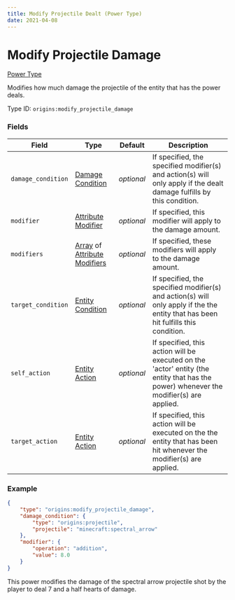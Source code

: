 ```yaml
---
title: Modify Projectile Dealt (Power Type)
date: 2021-04-08
---
```


# Modify Projectile Damage

[Power Type](../power_types.md)

Modifies how much damage the projectile of the entity that has the power deals.

Type ID: `origins:modify_projectile_damage`

### Fields

Field  | Type | Default | Description
-------|------|---------|-------------
`damage_condition` | [Damage Condition](../damage_conditions.md) | _optional_ | If specified, the specified modifier(s) and action(s) will only apply if the dealt damage fulfills by this condition.
`modifier` | [Attribute Modifier](../data_types/attribute_modifier.md) | _optional_ | If specified, this modifier will apply to the damage amount.
`modifiers` | [Array](../data_types/array.md) of [Attribute Modifiers](../data_types/attribute_modifier.md) | _optional_ | If specified, these modifiers will apply to the damage amount.
`target_condition` | [Entity Condition](../entity_conditions.md) | _optional_ | If specified, the specified modifier(s) and action(s) will only apply if the the entity that has been hit fulfills this condition.
`self_action` | [Entity Action](../entity_actions.md) | _optional_ | If specified, this action will be executed on the 'actor' entity (the entity that has the power) whenever the modifier(s) are applied.
`target_action` | [Entity Action](../entity_actions.md) | _optional_ | If specified, this action will be executed on the the entity that has been hit whenever the modifier(s) are applied.


### Example
```json
{
    "type": "origins:modify_projectile_damage",
    "damage_condition": {
        "type": "origins:projectile",
        "projectile": "minecraft:spectral_arrow"
    },
    "modifier": {
        "operation": "addition",
        "value": 8.0
    }
}
```
This power modifies the damage of the spectral arrow projectile shot by the player to deal 7 and a half hearts of damage.
